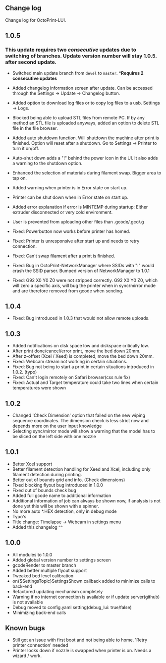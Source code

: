 ## Change log 

Change log for OctoPrint-LUI. 

## 1.0.5

### This update requires two _consecutive_ updates due to switching of branches. Update version number will stay 1.0.5. after second update.

- Switched main update branch from `devel` to `master`. ***Requires 2 consecutive updates**
- Added changelog information screen after update. Can be accessed through the Settings -> Update -> Changelog button.
- Added option to download log files or to copy log files to a usb. Settings -> Logs.
- Blocked being able to upload STL files from remote PC. If by any method an STL file is uploaded anyways, added an option to delete STL file in the file browser. 
- Added auto shutdown function. Will shutdown the machine after print is finished. Option will reset after a shutdown. Go to Settings -> Printer to turn it on/off.
- Auto-shut down adds a "!" behind the power icon in the UI. It also adds a warning to the shutdown option.
- Enhanced the selection of materials during filament swap. Bigger area to tap on.
- Added warning when printer is in Error state on start up. 
- Printer can be shut down when in Error state on start up.
- Added error explanation if error is MINTEMP during startup: Either extruder disconnected or very cold environment.

- User is prevented from uploading other files than .gcode/.gco/.g
- Fixed: Powerbutton now works before printer has homed.
- Fixed: Printer is unresponsive after start up and needs to retry connection.  
- Fixed: Can't swap filament after a print is finished.
- Fixed: Bug in OctoPrint-NetworkManager where SSIDs with ":" would crash the SSID parser. Bumped version of NetworkManager to 1.0.1
- Fixed: G92 X0 Y0 Z0 were not stripped correctly. G92 X0 Y0 Z0, which will zero a specific axis, will bug the printer when in sync/mirror mode and are therefore removed from gcode when sending. 

## 1.0.4

- Fixed: Bug introduced in 1.0.3 that would not allow remote uploads. 

## 1.0.3 

- Added notifications on disk space low and diskspace critically low.
- After print done/cancel/error print, move the bed down 20mm. 
- After z-offset (Xcel / Xeed) is completed, move the bed down 20mm.
- Fixed: Webcam stream not working in certain situations. 
- Fixed: Bug not being to start a print in certain situations introduced in 1.0.2. (typo)
- Fixed: Can't login remotely on Safari browser(css rule fix)
- Fixed: Actual and Target temperature could take two lines when certain temperatures were shown


## 1.0.2

- Changed 'Check Dimension' option that failed on the new wiping sequence coordinates. The dimension check is less strict now and depends more on the user input knowledge
- Selecting sync/mirror mode will show a warning that the model has to be sliced on the left side with one nozzle


## 1.0.1

- Better Xcel support
- Better filament detection handling for Xeed and Xcel, including only filament detection during printing.
- Better out of bounds grid and info. (Check dimensions)
- Fixed blocking flyout bug introduced in 1.0.0
- Fixed out of bounds check bug
- Added full gcode name to additional information
- Additional information of job can always be shown now, if analysis is not done yet this will be shown with a spinner.
- No more auto *.HEX detection, only in debug mode
- Typo's
- Title change: Timelapse -> Webcam in settings menu 
- Added this changelog ^^


## 1.0.0 

- All modules to 1.0.0 
- Added global version number to settings screen
- gcodeRender to master branch
- Added better multiple flyout support
- Tweaked bed level calibration
- on{$SettingsTopic}SettingsShown callback added to minimize calls to back-end 
- Refactored updating mechanism completely
- Warning if no internet connection is available or if update server(github) is not available
- Debug moved to config.yaml setting(debug_lui: true/false)
- Minimizing back-end calls 


## Known bugs

- Still got an issue with first boot and not being able to home. 'Retry printer connection' needed
- Printer locks down if nozzle is swapped when printer is on. Needs a wizard / work.


